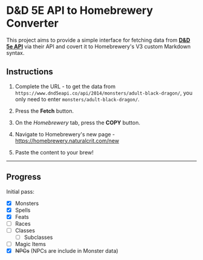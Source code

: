 # D&D 5E API to Homebrewery Converter

This project aims to provide a simple interface for fetching data from [**D&D 5e API**](https://www.dnd5eapi.co) via their API and covert it to Homebrewery's V3 custom Markdown syntax.

## Instructions

1. Complete the URL - to get the data from `https://www.dnd5eapi.co/api/2014/monsters/adult-black-dragon/`, you only need to enter `monsters/adult-black-dragon/`.

2. Press the **Fetch** button.

3. On the *Homebrewery* tab, press the **COPY** button.

4. Navigate to Homebrewery's new page - https://homebrewery.naturalcrit.com/new

5. Paste the content to your brew!

---

## Progress

Initial pass:
- [x] Monsters
- [x] Spells
- [x] Feats
- [ ] Races
- [ ] Classes
	- [ ] Subclasses
- [ ] Magic Items
- [x] ~~NPCs~~ (NPCs are include in Monster data)
